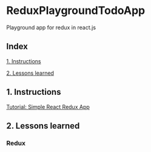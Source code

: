 # ReduxPlaygroundTodoApp
Playground app for redux in react.js

## Index

[1. Instructions](#1-instructions/) 

[2. Lessons learned](#2-lessons-learned)



## 1. Instructions
[Tutorial: Simple React Redux App](https://itnext.io/tutorial-simple-react-redux-app-cd559621ec00)  


## 2. Lessons learned
### Redux